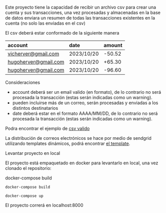 
Este proyecto tiene la capacidad de recibir un archivo csv para crear una cuenta y sus transacciones, una vez procesadas y almacenadas en la base de datos enviara un resumen de todas las transacciones existentes en la cuenta (no solo las enviadas en el csv)

El csv deberá estar conformado de la siguiente manera


|account|date|amount|
| :- | :- | :- |
|vicherver@gmail.com|2023/10/20|-50.52|
|hugoherver@gmail.com|2023/10/20|+65.30|
|hugoherver@gmail.com|2023/10/20|-96.60|

Consideraciones

- account deberá ser un email valido (en formato), de lo contrario no será procesada la transacción (estas serán indicadas como un warning).
- pueden incluirse más de un correo, serán procesadas y enviadas a los distintos destinatarios
- date deberá estar en el formato AAAA/MM/DD, de lo contrario no será procesada la transacción (estas serán indicadas como un warning).

Podra encontrar el ejemplo de [csv valido](https://github.com/vherver/bankaccount/blob/main/example.csv)

La distribución de correos electrónicos se hace por medio de sendgrid utilizando templates dinámicos, 
podrá encontrar [el template](https://github.com/vherver/bankaccount/blob/main/backaccount/templates/sendgrid/account_balance.html).


Levantar proyecto en local

El proyecto está empaquetado en docker para levantarlo en local, una vez clonado el repositorio:

docker-compose build

```
docker-compose build
```

```
docker-compose up
```

El proyecto correrá en localhost:8000
